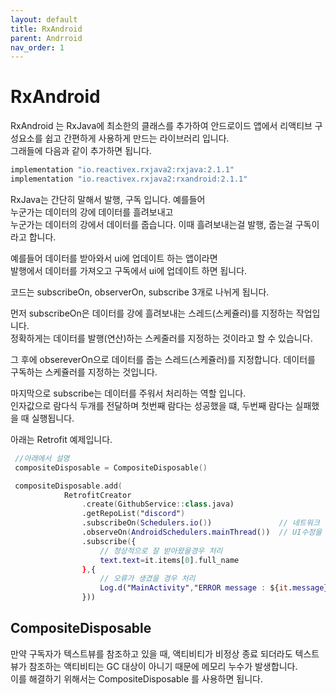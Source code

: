 ```yaml
---
layout: default
title: RxAndroid
parent: Andrroid
nav_order: 1
---
```

# RxAndroid
RxAndroid 는 RxJava에 최소한의 클래스를 추가하여 안드로이드 앱에서 리액티브 구성요소를 쉽고 간편하게 사용하게 만드는 라이브러리 입니다.  
그래들에 다음과 같이 추가하면 됩니다.
```gradle
implementation "io.reactivex.rxjava2:rxjava:2.1.1"
implementation "io.reactivex.rxjava2:rxandroid:2.1.1"
```
RxJava는 간단히 말해서 발행, 구독 입니다. 예를들어  
누군가는 데이터의 강에 데이터를 흘려보내고  
누군가는 데이터의 강에서 데이터를 줍습니다.
이때 흘려보내는걸 발행, 줍는걸 구독이라고 합니다.  

예를들어 데이터를 받아와서 ui에 업데이트 하는 앱이라면  
발행에서 데이터를 가져오고 구독에서 ui에 업데이트 하면 됩니다.  

코드는 subscribeOn, observerOn, subscribe 3개로 나뉘게 됩니다.  

먼저 subscribeOn은 데이터를 강에 흘려보내는 스레드(스케쥴러)를 지정하는 작업입니다.  
정확하게는 데이터를 발행(연산)하는 스케줄러를 지정하는 것이라고 할 수 있습니다.  

그 후에 obsereverOn으로 데이터를 줍는 스레드(스케쥴러)를 지정합니다.
데이터를 구독하는 스케쥴러를 지정하는 것입니다.

마지막으로 subscribe는 데이터를 주워서 처리하는 역할 입니다.  
인자값으로 람다식 두개를 전달하며 첫번째 람다는 성공했을 떄, 두번째 람다는 실패했을 때 실행됩니다.

아래는 Retrofit 예제입니다.
```kotlin
 //아래에서 설명
 compositeDisposable = CompositeDisposable()

 compositeDisposable.add(
            RetrofitCreator
                .create(GithubService::class.java)
                .getRepoList("discord")
                .subscribeOn(Schedulers.io())               // 네트워크 입출력이기 떄문에 io를 구독
                .observeOn(AndroidSchedulers.mainThread())  // UI수정을 위해서 mainthread를 사용  
                .subscribe({
                    // 정상적으로 잘 받아왔을경우 처리
                    text.text=it.items[0].full_name
                },{
                    // 오류가 생겼을 경우 처리
                    Log.d("MainActivity","ERROR message : ${it.message}")
                }))
```

## CompositeDisposable
만약 구독자가 텍스트뷰를 참조하고 있을 때, 액티비티가 비정상 종료 되더라도  텍스트뷰가 참조하는 액티비티는 GC 대상이 아니기 때문에 메모리 누수가 발생합니다.  
이를 해결하기 위해서는 CompositeDisposable 를 사용하면 됩니다.